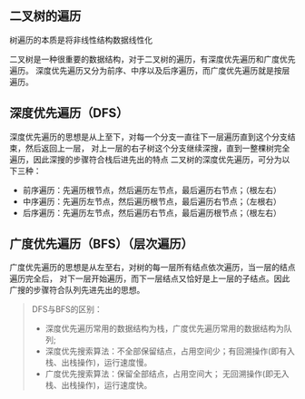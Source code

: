 ## 二叉树的遍历
树遍历的本质是将非线性结构数据线性化

二叉树是一种很重要的数据结构，对于二叉树的遍历，有深度优先遍历和广度优先遍历。
深度优先遍历又分为前序、中序以及后序遍历，而广度优先遍历就是按层遍历。

## 深度优先遍历（DFS）
深度优先遍历的思想是从上至下，对每一个分支一直往下一层遍历直到这个分支结束，然后返回上一层，
对上一层的右子树这个分支继续深搜，直到一整棵树完全遍历，因此深搜的步骤符合栈后进先出的特点
二叉树的深度优先遍历，可分为以下三种：
* 前序遍历：先遍历根节点，然后遍历左节点，最后遍历右节点；（根左右）
* 中序遍历：先遍历左节点，然后遍历根节点，最后遍历右节点；（左根右）
* 后序遍历：先遍历左节点，然后遍历右节点，最后遍历根节点；（根左右）

## 广度优先遍历（BFS）（层次遍历）
广度优先遍历的思想是从左至右，对树的每一层所有结点依次遍历，当一层的结点遍历完全后，
对下一层开始遍历，而下一层结点又恰好是上一层的子结点。因此广搜的步骤符合队列先进先出的思想。

> DFS与BFS的区别：
> * 深度优先遍历常用的数据结构为栈，广度优先遍历常用的数据结构为队列;
> * 深度优先搜索算法：不全部保留结点，占用空间少；有回溯操作(即有入栈、出栈操作)，运行速度慢。
> * 广度优先搜索算法：保留全部结点，占用空间大； 无回溯操作(即无入栈、出栈操作)，运行速度快。
